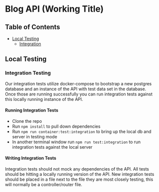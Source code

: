 # Blog API (Working Title)

## Table of Contents

- [Local Testing](#local-testing)
  - [Integration](#integration-testing)

## Local Testing

### Integration Testing

Our integration tests utilize docker-compose to bootstrap a new postgres database and an instance of the API with test data set in the database. Once those are running successfully you can run integration tests against this locally running instance of the API.

#### Running Integration Tests
  - Clone the repo
  - Run `npm install` to pull down dependencies
  - Run `npm run container:test:integration` to bring up the local db and server in testing mode
  - In another terminal window run `npm run test:integration` to run integration tests against the local server

#### Writing Integration Tests

Integration tests should not mock any dependencies of the API. All tests should be hitting a locally running version of the API. New integration tests should be placed in a file next to the file they are most closely testing, this will normally be a controller/router file.